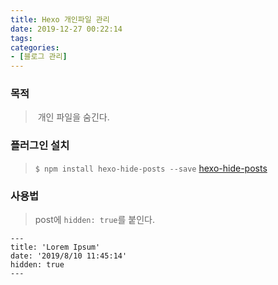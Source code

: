 ```yaml
---
title: Hexo 개인파일 관리
date: 2019-12-27 00:22:14
tags:
categories:
- [블로그 관리]
---
```


### 목적
> &nbsp;개인 파일을 숨긴다.

### 플러그인 설치
>```$ npm install hexo-hide-posts --save```
[hexo-hide-posts](https://github.com/printempw/hexo-hide-posts)

### 사용법
>post에 ```hidden: true```를 붙인다.
```
---
title: 'Lorem Ipsum'
date: '2019/8/10 11:45:14'
hidden: true
---
```
